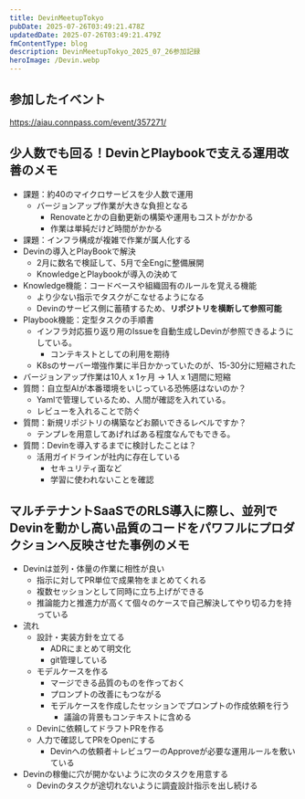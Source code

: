 ```yaml
---
title: DevinMeetupTokyo
pubDate: 2025-07-26T03:49:21.478Z
updatedDate: 2025-07-26T03:49:21.479Z
fmContentType: blog
description: DevinMeetupTokyo_2025_07_26参加記録
heroImage: /Devin.webp
---
```


## 参加したイベント

https://aiau.connpass.com/event/357271/

## 	少人数でも回る！DevinとPlaybookで支える運用改善のメモ

- 課題：約40のマイクロサービスを少人数で運用
    - バージョンアップ作業が大きな負担となる
        - Renovateとかの自動更新の構築や運用もコストがかかる
        - 作業は単純だけど時間がかかる
- 課題：インフラ構成が複雑で作業が属人化する
- Devinの導入とPlayBookで解決
    - 2月に数名で検証して、5月で全Engに整備展開
    - KnowledgeとPlaybookが導入の決めて
- Knowledge機能：コードベースや組織固有のルールを覚える機能
    - より少ない指示でタスクがこなせるようになる
    - Devinのサービス側に蓄積するため、**リポジトリを横断して参照可能**
- Playbook機能：定型タスクの手順書
    - インフラ対応振り返り用のIssueを自動生成しDevinが参照できるようにしている。
        - コンテキストとしての利用を期待
    - K8sのサーバー増強作業に半日かかっていたのが、15-30分に短縮された
- バージョンアップ作業は10人 x 1ヶ月 → 1人 x 1週間に短縮
- 質問：自立型AIが本番環境をいじっている恐怖感はないのか？
    - Yamlで管理しているため、人間が確認を入れている。
    - レビューを入れることで防ぐ
- 質問：新規リポジトリの構築などお願いできるレベルですか？
    - テンプレを用意してあげればある程度なんでもできる。
- 質問：Devinを導入するまでに検討したことは？
    - 活用ガイドラインが社内に存在している
        - セキュリティ面など
        - 学習に使われないことを確認

## マルチテナントSaaSでのRLS導入に際し、並列でDevinを動かし高い品質のコードをパワフルにプロダクションへ反映させた事例のメモ
- Devinは並列・体量の作業に相性が良い
    - 指示に対してPR単位で成果物をまとめてくれる
    - 複数セッションとして同時に立ち上げができる
    - 推論能力と推進力が高くて個々のケースで自己解決してやり切る力を持っている
- 流れ
    - 設計・実装方針を立てる
        - ADRにまとめて明文化
        - git管理している
    - モデルケースを作る
        - マージできる品質のものを作っておく
        - プロンプトの改善にもつながる
        - モデルケースを作成したセッションでプロンプトの作成依頼を行う
            - 議論の背景もコンテキストに含める
    - Devinに依頼してドラフトPRを作る
    - 人力で確認してPRをOpenにする
        - Devinへの依頼者＋レビュワーのApproveが必要な運用ルールを敷いている
- Devinの稼働に穴が開かないように次のタスクを用意する
    - Devinのタスクが途切れないように調査設計指示を出し続ける